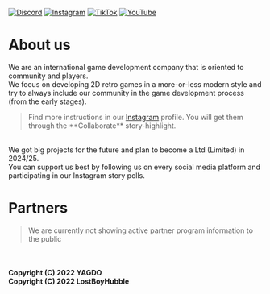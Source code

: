 <head>
	<meta name="author" content="LostBoyHubble"/>
	<meta name="version" content="1.0"/>
	<meta name="copyright" content="(C) 2022 YAGDO, 2022 LostBoyHubble"/>
</head>

<!--Social media urls-->
<a href="404_Page_Not_Found" target="_blank">![Discord](https://img.shields.io/badge/Discord-%235865F2.svg?style=for-the-badge&logo=discord&logoColor=white)</a>
<a href="https://instagram.com/yagdo_official" traget="_blank">![Instagram](https://img.shields.io/badge/Instagram-%23E4405F.svg?style=for-the-badge&logo=Instagram&logoColor=white)</a>
<a href="404_Page_Not_Found" target="_blank">![TikTok](https://img.shields.io/badge/TikTok-%23000000.svg?style=for-the-badge&logo=TikTok&logoColor=white)</a>
<a href="404_Page_Not_Found" traget="_blank">![YouTube](https://img.shields.io/badge/YouTube-%23FF0000.svg?style=for-the-badge&logo=YouTube&logoColor=white)</a>
<h1>About us</h1>
<p>
	We are an international game development company that is oriented to community and players. <br/>
	We focus on developing 2D retro games in a more-or-less modern style and try to always include our community in the game development process (from the early stages). <br/>
	<blockquote>Find more instructions in our <a href="https://instagram.com/yagdo_official" target="_blank">Instagram</a> profile. You will get them through the **Collaborate** story-highlight.</blockquote><br/>
	We got big projects for the future and plan to become a Ltd (Limited) in 2024/25. <br/>
	You can support us best by following us on every social media platform and participating in our Instagram story polls. <br/>
</p>

<h1>Partners</h1>
<p>
	<blockquote>We are currently not showing active partner program information to the public</blockquote> <br/>
</p>

<h4>Copyright (C) 2022 YAGDO <br/> Copyright (C) 2022 LostBoyHubble</h4>